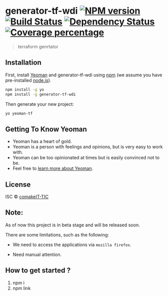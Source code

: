 # generator-tf-wdi [![NPM version][npm-image]][npm-url] [![Build Status][travis-image]][travis-url] [![Dependency Status][daviddm-image]][daviddm-url] [![Coverage percentage][coveralls-image]][coveralls-url]

> terraform genrtator

## Installation

First, install [Yeoman](http://yeoman.io) and generator-tf-wdi using [npm](https://www.npmjs.com/) (we assume you have pre-installed [node.js](https://nodejs.org/)).

```bash
npm install -g yo
npm install -g generator-tf-wdi
```

Then generate your new project:

```bash
yo yeoman-tf
```

## Getting To Know Yeoman

- Yeoman has a heart of gold.
- Yeoman is a person with feelings and opinions, but is very easy to work with.
- Yeoman can be too opinionated at times but is easily convinced not to be.
- Feel free to [learn more about Yeoman](http://yeoman.io/).

## License

ISC © [comakeIT-TIC](https://github.com/coMakeIT-TIC/generator-tf-wdi/)

[npm-image]: https://badge.fury.io/js/generator-tf-wdi.svg
[npm-url]: https://npmjs.org/package/generator-tf-wdi
[travis-image]: https://travis-ci.com/comakeIT-TIC/generator-tf-wdi.svg?branch=master
[travis-url]: https://travis-ci.com/comakeIT-TIC/generator-tf-wdi
[daviddm-image]: https://david-dm.org/comakeIT-TIC/generator-tf-wdi.svg?theme=shields.io
[daviddm-url]: https://david-dm.org/comakeIT-TIC/generator-tf-wdi
[coveralls-image]: https://coveralls.io/repos/comakeIT-TIC/generator-tf-wdi/badge.svg
[coveralls-url]: https://coveralls.io/r/comakeIT-TIC/generator-tf-wdi

## Note:

As of now this project is in beta stage and will be released soon.

There are some limitations, such as the following:

- We need to access the applications via `mozilla firefox`.

- Need manual attention.

## How to get started ?

1. npm i 
2. npm link 